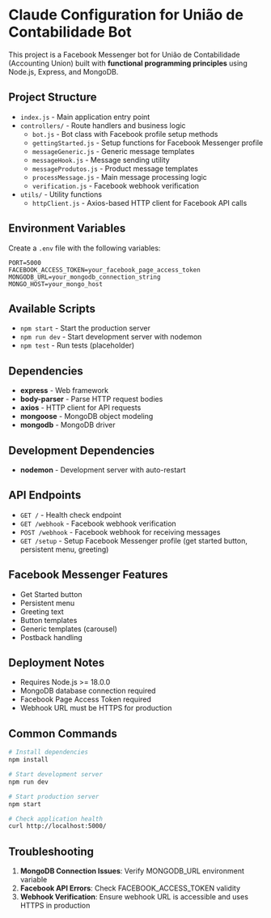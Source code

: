 # Claude Configuration for União de Contabilidade Bot

This project is a Facebook Messenger bot for União de Contabilidade (Accounting Union) built with **functional programming principles** using Node.js, Express, and MongoDB.

## Project Structure

- `index.js` - Main application entry point
- `controllers/` - Route handlers and business logic
  - `bot.js` - Bot class with Facebook profile setup methods
  - `gettingStarted.js` - Setup functions for Facebook Messenger profile
  - `messageGeneric.js` - Generic message templates
  - `messageHook.js` - Message sending utility
  - `messageProdutos.js` - Product message templates
  - `processMessage.js` - Main message processing logic
  - `verification.js` - Facebook webhook verification
- `utils/` - Utility functions
  - `httpClient.js` - Axios-based HTTP client for Facebook API calls

## Environment Variables

Create a `.env` file with the following variables:

```env
PORT=5000
FACEBOOK_ACCESS_TOKEN=your_facebook_page_access_token
MONGODB_URL=your_mongodb_connection_string
MONGO_HOST=your_mongo_host
```

## Available Scripts

- `npm start` - Start the production server
- `npm run dev` - Start development server with nodemon
- `npm test` - Run tests (placeholder)

## Dependencies

- **express** - Web framework
- **body-parser** - Parse HTTP request bodies
- **axios** - HTTP client for API requests
- **mongoose** - MongoDB object modeling
- **mongodb** - MongoDB driver

## Development Dependencies

- **nodemon** - Development server with auto-restart

## API Endpoints

- `GET /` - Health check endpoint
- `GET /webhook` - Facebook webhook verification
- `POST /webhook` - Facebook webhook for receiving messages
- `GET /setup` - Setup Facebook Messenger profile (get started button, persistent menu, greeting)

## Facebook Messenger Features

- Get Started button
- Persistent menu
- Greeting text
- Button templates
- Generic templates (carousel)
- Postback handling

## Deployment Notes

- Requires Node.js >= 18.0.0
- MongoDB database connection required
- Facebook Page Access Token required
- Webhook URL must be HTTPS for production

## Common Commands

```bash
# Install dependencies
npm install

# Start development server
npm run dev

# Start production server
npm start

# Check application health
curl http://localhost:5000/
```

## Troubleshooting

1. **MongoDB Connection Issues**: Verify MONGODB_URL environment variable
2. **Facebook API Errors**: Check FACEBOOK_ACCESS_TOKEN validity
3. **Webhook Verification**: Ensure webhook URL is accessible and uses HTTPS in production